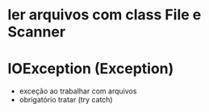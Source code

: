 # ler arquivos com class File e Scanner
# IOException (Exception)
  - exceção ao trabalhar com arquivos
  - obrigatório tratar (try catch)